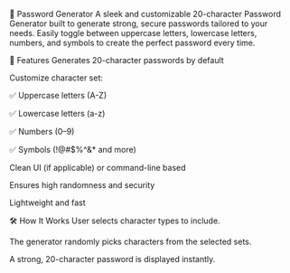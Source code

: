 🔐 Password Generator
A sleek and customizable 20-character Password Generator built to generate strong, secure passwords tailored to your needs. Easily toggle between uppercase letters, lowercase letters, numbers, and symbols to create the perfect password every time.

🚀 Features
Generates 20-character passwords by default

Customize character set:

✅ Uppercase letters (A-Z)

✅ Lowercase letters (a-z)

✅ Numbers (0–9)

✅ Symbols (!@#$%^&* and more)

Clean UI (if applicable) or command-line based

Ensures high randomness and security

Lightweight and fast

🛠️ How It Works
User selects character types to include.

The generator randomly picks characters from the selected sets.

A strong, 20-character password is displayed instantly.
